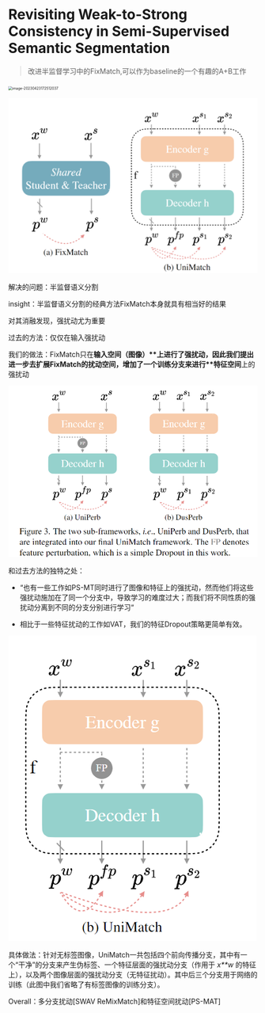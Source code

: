 # Revisiting Weak-to-Strong Consistency in Semi-Supervised Semantic Segmentation

> 改进半监督学习中的FixMatch,可以作为baseline的一个有趣的A+B工作

<img src="C:\Users\wrq\Desktop\坚果云同步\我的坚果云\Rainbell English1\Rainbell English\paper\paper_notes\image\image-20230423172512037.png" alt="image-20230423172512037" style="zoom:50%;" />

![](https://github.com/Rickustc/paper_notes/blob/master/image/image-20230423172512037.png?raw=true)

解决的问题：半监督语义分割

insight：半监督语义分割的经典方法FixMatch本身就具有相当好的结果

对其消融发现，强扰动尤为重要

过去的方法：仅仅在输入强扰动

我们的做法：FixMatch只在**输入空间（图像）\**上进行了强扰动，因此我们提出进一步去扩展FixMatch的扰动空间，增加了一个训练分支来进行\**特征空间**上的强扰动

![](https://github.com/Rickustc/paper_notes/blob/master/image/image-20230424111006116.png?raw=true)

<!--特征扰动和多分支扰动-->

和过去方法的独特之处：

- “也有一些工作如PS-MT同时进行了图像和特征上的强扰动，然而他们将这些强扰动施加在了同一个分支中，导致学习的难度过大；而我们将不同性质的强扰动分离到不同的分支分别进行学习“     

- 相比于一些特征扰动的工作如VAT，我们的特征Dropout策略更简单有效。

![](https://github.com/Rickustc/paper_notes/blob/master/image/image-20230424111558284.png?raw=true)

具体做法：针对无标签图像，UniMatch一共包括四个前向传播分支，其中有一个“干净”的分支来产生伪标签、一个特征层面的强扰动分支（作用于 *x**w* 的特征上），以及两个图像层面的强扰动分支（无特征扰动）。其中后三个分支用于网络的训练（此图中我们省略了有标签图像的训练分支）。



Overall：多分支扰动[SWAV ReMixMatch]和特征空间扰动[PS-MAT]



